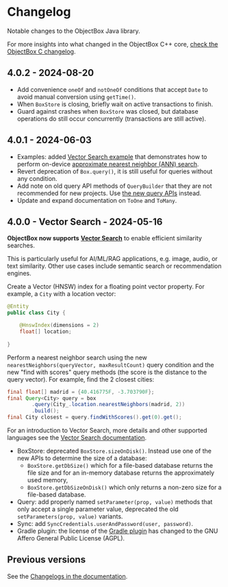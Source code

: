 # Changelog

Notable changes to the ObjectBox Java library.

For more insights into what changed in the ObjectBox C++ core, [check the ObjectBox C changelog](https://github.com/objectbox/objectbox-c/blob/main/CHANGELOG.md).

## 4.0.2 - 2024-08-20

* Add convenience `oneOf` and `notOneOf` conditions that accept `Date` to avoid manual conversion using `getTime()`.
* When `BoxStore` is closing, briefly wait on active transactions to finish.
* Guard against crashes when `BoxStore` was closed, but database operations do still occur concurrently (transactions are still active).

## 4.0.1 - 2024-06-03

* Examples: added [Vector Search example](https://github.com/objectbox/objectbox-examples/tree/main/java-main-vector-search) that demonstrates how to perform on-device [approximate nearest neighbor (ANN) search](https://docs.objectbox.io/on-device-vector-search).
* Revert deprecation of `Box.query()`, it is still useful for queries without any condition.
* Add note on old query API methods of `QueryBuilder` that they are not recommended for new projects. Use [the new query APIs](https://docs.objectbox.io/queries) instead.
* Update and expand documentation on `ToOne` and `ToMany`.

## 4.0.0 - Vector Search - 2024-05-16

**ObjectBox now supports** [**Vector Search**](https://docs.objectbox.io/ann-vector-search) to enable efficient similarity searches.

This is particularly useful for AI/ML/RAG applications, e.g. image, audio, or text similarity. Other use cases include semantic search or recommendation engines.

Create a Vector (HNSW) index for a floating point vector property. For example, a `City` with a location vector:

```java
@Entity
public class City {

    @HnswIndex(dimensions = 2)
    float[] location;
    
}
```

Perform a nearest neighbor search using the new `nearestNeighbors(queryVector, maxResultCount)` query condition and the new "find with scores" query methods (the score is the distance to the query vector). For example, find the 2 closest cities:

```java
final float[] madrid = {40.416775F, -3.703790F};
final Query<City> query = box
        .query(City_.location.nearestNeighbors(madrid, 2))
        .build();
final City closest = query.findWithScores().get(0).get();
```

For an introduction to Vector Search, more details and other supported languages see the [Vector Search documentation](https://docs.objectbox.io/ann-vector-search).

* BoxStore: deprecated `BoxStore.sizeOnDisk()`. Instead use one of the new APIs to determine the size of a database:
  * `BoxStore.getDbSize()` which for a file-based database returns the file size and for an in-memory database returns the approximately used memory,
  * `BoxStore.getDbSizeOnDisk()` which only returns a non-zero size for a file-based database.
* Query: add properly named `setParameter(prop, value)` methods that only accept a single parameter value, deprecated the old `setParameters(prop, value)` variants.
* Sync: add `SyncCredentials.userAndPassword(user, password)`.
* Gradle plugin: the license of the [Gradle plugin](https://github.com/objectbox/objectbox-java-generator) has changed to the GNU Affero General Public License (AGPL).

## Previous versions

See the [Changelogs in the documentation](https://docs.objectbox.io/changelogs).
